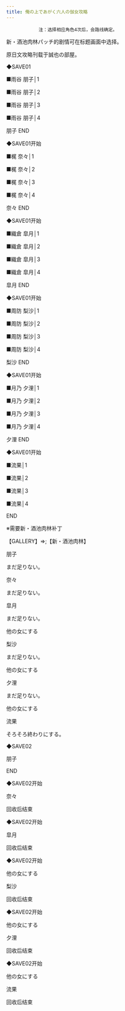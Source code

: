 ```yaml
---
title: 俺の上であがく六人の伽女攻略
---
```


                注：选择相应角色4次后，会路线确定。

新・酒池肉林パッチ的剧情可在标题画面中选择。

原日文攻略刊载于誠也の部屋。



◆SAVE01

■雨谷 朋子│1

■雨谷 朋子│2

■雨谷 朋子│3

■雨谷 朋子│4



朋子 END



◆SAVE01开始

■梶 奈々│1

■梶 奈々│2

■梶 奈々│3

■梶 奈々│4



奈々 END



◆SAVE01开始

■織倉 皐月│1

■織倉 皐月│2

■織倉 皐月│3

■織倉 皐月│4



皐月 END



◆SAVE01开始

■周防 梨沙│1

■周防 梨沙│2

■周防 梨沙│3

■周防 梨沙│4



梨沙 END



◆SAVE01开始

■月乃 夕浬│1

■月乃 夕浬│2

■月乃 夕浬│3

■月乃 夕浬│4



夕浬 END



◆SAVE01开始

■流果│1

■流果│2

■流果│3

■流果│4



END



※需要新・酒池肉林补丁

【GALLERY】⇒;【新・酒池肉林】

朋子

まだ足りない。

奈々

まだ足りない。

皐月

まだ足りない。

他の女にする

梨沙

まだ足りない。

他の女にする

夕浬

まだ足りない。

他の女にする

流果

そろそろ終わりにする。

◆SAVE02

朋子



END



◆SAVE02开始

奈々



回收后结束



◆SAVE02开始

皐月



回收后结束



◆SAVE02开始

他の女にする

梨沙



回收后结束



◆SAVE02开始

他の女にする

夕浬



回收后结束



◆SAVE02开始

他の女にする

流果



回收后结束


              

